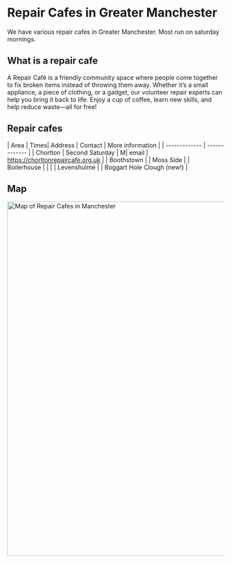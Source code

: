 # Repair Cafes in Greater Manchester 

We have various repair cafes in Greater Manchester. Most run on saturday mornings.

## What is a repair cafe
A Repair Café is a friendly community space where people come together to fix broken items instead of throwing them away. Whether it’s a small appliance, a piece of clothing, or a gadget, our volunteer repair experts can help you bring it back to life. Enjoy a cup of coffee, learn new skills, and help reduce waste—all for free!

## Repair cafes

| Area  | Times| Address | Contact | More information | 
| ------------- | ------------- |
| Chorlton  | Second Saturday  | M| email | https://chorltonrepaircafe.org.uk |
| Boothstown  |
| Moss Side | | Boilerhouse | | |
| Levenshulme | 
| Boggart Hole Clough (new!) | 

## Map
<a href="https://www.google.com/maps/d/u/0/edit?mid=12UsCec4ZaCXUas9fgQi5iMCyHrTSIdk&usp=sharing"><img width="822" alt="Map of Repair Cafes in Manchester" src="https://github.com/user-attachments/assets/d184f2ce-cdbe-405c-ba17-60fe625322dd"/></a>
